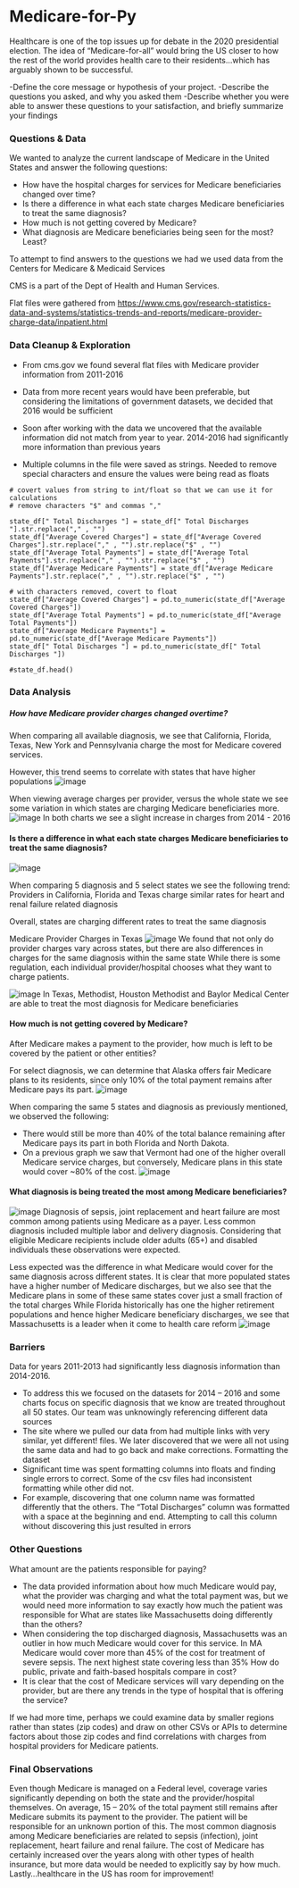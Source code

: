 # Medicare-for-Py

Healthcare is one of the top issues up for debate in the 2020 presidential election. The idea of “Medicare-for-all” would bring the US closer to how the rest of the world provides health care to their residents…which has arguably shown to be successful.


-Define the core message or hypothesis of your project.
-Describe the questions you asked, and why you asked them
-Describe whether you were able to answer these questions to your satisfaction, and briefly summarize your findings

### Questions & Data
We wanted to analyze the current landscape of Medicare in the United States and answer the following questions:

* How have the hospital charges for services for Medicare beneficiaries changed over time?
* Is there a difference in what each state charges Medicare beneficiaries to treat the same diagnosis?
* How much is not getting covered by Medicare?
* What diagnosis are Medicare beneficiaries being seen for the most? Least?


To attempt to find answers to the questions we had we used data from the Centers for Medicare & Medicaid Services

CMS is a part of the Dept of Health and Human Services. 

Flat files were gathered from https://www.cms.gov/research-statistics-data-and-systems/statistics-trends-and-reports/medicare-provider-charge-data/inpatient.html


### Data Cleanup & Exploration

* From cms.gov we found several flat files with Medicare provider information from 2011-2016

* Data from more recent years would have been preferable, but considering the limitations of government datasets, we decided that 2016 would be sufficient

* Soon after working with the data we uncovered that the available information did not match from year to year. 2014-2016 had significantly more information than previous years

* Multiple columns in the file were saved as strings. Needed to remove special characters and ensure the values were being read as floats

```
# covert values from string to int/float so that we can use it for calculations
# remove characters "$" and commas ","

state_df[" Total Discharges "] = state_df[" Total Discharges "].str.replace("," , "")
state_df["Average Covered Charges"] = state_df["Average Covered Charges"].str.replace("," , "").str.replace("$" , "")
state_df["Average Total Payments"] = state_df["Average Total Payments"].str.replace("," , "").str.replace("$" , "")
state_df["Average Medicare Payments"] = state_df["Average Medicare Payments"].str.replace("," , "").str.replace("$" , "")

# with characters removed, covert to float
state_df["Average Covered Charges"] = pd.to_numeric(state_df["Average Covered Charges"])
state_df["Average Total Payments"] = pd.to_numeric(state_df["Average Total Payments"])
state_df["Average Medicare Payments"] = pd.to_numeric(state_df["Average Medicare Payments"])
state_df[" Total Discharges "] = pd.to_numeric(state_df[" Total Discharges "])

#state_df.head()
```

### Data Analysis
##### How have Medicare provider charges changed overtime?
When comparing all available diagnosis, we see that California, Florida, Texas, New York and Pennsylvania charge the most for Medicare covered services. 

However, this trend seems to  correlate with states that have higher populations
![image](https://user-images.githubusercontent.com/49836101/60748780-16807800-9f57-11e9-962e-9eec3dd949c0.png)

When viewing average charges per provider, versus the whole state we see some variation in which states are charging Medicare beneficiaries more.
![image](https://user-images.githubusercontent.com/49836101/60748796-36b03700-9f57-11e9-9547-505bd04253a1.png)
In both charts we see a slight increase in charges from 2014 - 2016

#### Is there a difference in what each state charges Medicare beneficiaries to treat the same diagnosis?
![image](https://user-images.githubusercontent.com/49836101/60748617-59415080-9f55-11e9-8b84-9788e7c86850.png)

When comparing 5 diagnosis and 5 select states we see the following trend:
Providers in California, Florida and Texas charge similar rates for heart and renal failure related diagnosis

Overall, states are charging different rates to treat the same diagnosis

Medicare Provider Charges in Texas
![image](https://user-images.githubusercontent.com/49836101/60748619-5cd4d780-9f55-11e9-8b78-0d3fe84d256b.png)
We found that not only do provider charges vary across states, but there are also differences in charges for the same diagnosis within the same state
While there is some regulation, each individual provider/hospital chooses what they want to charge patients. 

![image](https://user-images.githubusercontent.com/49836101/60748622-62322200-9f55-11e9-82e8-137c66321da2.png)
In Texas, Methodist, Houston Methodist and Baylor Medical Center  are able to treat the most diagnosis for Medicare beneficiaries

#### How much is not getting covered by Medicare?
After Medicare makes a payment to the provider, how much is left to be covered by the patient or other entities?

For select diagnosis, we can determine that Alaska offers fair Medicare plans to its residents, since only 10% of the total payment remains after Medicare pays its part. 
![image](https://user-images.githubusercontent.com/49836101/60748626-665e3f80-9f55-11e9-856c-88110a6d1acc.png)

When comparing the same 5 states and diagnosis as previously mentioned, we observed the following:
* There would still be more than 40% of the total balance remaining after Medicare pays its part in both Florida and North Dakota.
* On a previous graph we saw that Vermont had one of the higher overall Medicare service charges, but conversely, Medicare plans in this state would cover ~80% of the cost.
![image](https://user-images.githubusercontent.com/49836101/60748630-6a8a5d00-9f55-11e9-95d5-80f0bf94ac33.png)

#### What diagnosis is being treated the most among Medicare beneficiaries?
![image](https://user-images.githubusercontent.com/49836101/60748632-6e1de400-9f55-11e9-9379-5de30847a720.png)
Diagnosis of sepsis, joint replacement and heart failure are most common among patients using Medicare as a payer. 
Less common diagnosis included multiple labor and delivery diagnosis. 
Considering that eligible Medicare recipients include older adults (65+) and disabled individuals these observations were expected.

Less expected was the difference in what Medicare would cover for the same diagnosis across different states.
It is clear that more populated states have a higher number of Medicare discharges, but we also see that the Medicare plans in some of these same states cover just a small fraction of the total charges
While Florida historically has one the higher retirement populations and hence higher Medicare beneficiary discharges, we see that Massachusetts is a leader when it come to health care reform
![image](https://user-images.githubusercontent.com/49836101/60748635-724a0180-9f55-11e9-9ce0-27c868905cb0.png)


### Barriers 
Data for years 2011-2013 had significantly less diagnosis information than 2014-2016. 
* To address this we focused on the datasets for 2014 – 2016 and some charts focus on specific diagnosis that we know are treated throughout all 50 states. 
Our team was unknowingly referencing different data sources
* The site where we pulled our data from had multiple links with very similar, yet different! files. We later discovered that we were all not using the same data and had to go back and make corrections. 
Formatting the dataset
* Significant time was spent formatting columns into floats and finding single errors to correct. Some of the csv files had inconsistent formatting while other did not.
* For example, discovering that one column name was formatted differently that the others. The “Total Discharges” column was formatted with a space at the beginning and end. Attempting to call this column without discovering this just resulted in errors
### Other Questions

What amount are the patients responsible for paying?
* The data provided information about how much Medicare would pay, what the provider was charging and what the total payment was, but we would need more information to say exactly how much the patient was responsible for
What are states like Massachusetts doing differently than the others?
* When considering the top discharged diagnosis, Massachusetts was an outlier in how much Medicare would cover for this service. In MA Medicare would cover more than 45% of the cost for treatment of severe sepsis. The next highest state covering less than 35%
How do public, private and faith-based hospitals compare in cost?
* It is clear that the cost of Medicare services will vary depending on the provider, but are there any trends in the type of hospital that is offering the service?

If we had more time, perhaps we could examine data by smaller regions rather than states (zip codes) and draw on other CSVs or APIs to determine factors about those zip codes and find correlations with charges from hospital providers for Medicare patients.

### Final Observations

Even though Medicare is managed on a Federal level, coverage varies significantly depending on both the state and the provider/hospital themselves. 
On average, 15 – 20% of the total payment still remains after Medicare submits its payment to the provider. The patient will be responsible for an unknown portion of this. 
The most common diagnosis among Medicare beneficiaries are related to sepsis (infection), joint replacement, heart failure and renal failure. 
The cost of Medicare has certainly increased over the years along with other types of health insurance, but more data would be needed to explicitly say by how much.
Lastly…healthcare in the US has room for improvement! 
